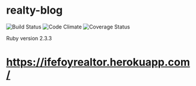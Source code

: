 # realty-blog

![Build Status](https://codeship.com/projects/be188b60-e990-0134-3de0-2e67a18b6f52/status?branch=master)
![Code Climate](https://codeclimate.com/github/bmwest/realty-blog.png)
![Coverage Status](https://coveralls.io/repos/bmwest/realty-blog/badge.png)

Ruby version 2.3.3

# https://ifefoyrealtor.herokuapp.com/
